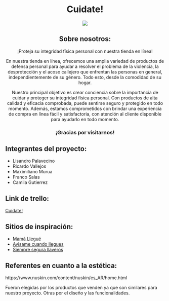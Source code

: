 <h1 align='center'>Cuidate!</h1>
<p align='center'><img src="https://i.postimg.cc/d1CRCvRj/logo.png"></p>

<h2 align='center'>Sobre nosotros:</h2>
<div align='center'>
  ¡Proteja su integridad física personal con nuestra tienda en línea!

En nuestra tienda en línea, ofrecemos una amplia variedad de productos de defensa personal para ayudar a resolver el problema de la violencia, la desprotección y el acoso callejero que enfrentan las personas en general, independientemente de su género. Todo esto, desde la comodidad de su hogar.

Nuestro principal objetivo es crear conciencia sobre la importancia de cuidar y proteger su integridad física personal. Con productos de alta calidad y eficacia comprobada, puede sentirse seguro y protegido en todo momento. Además, estamos comprometidos con brindar una experiencia de compra en línea fácil y satisfactoria, con atención al cliente disponible para ayudarlo en todo momento.
  </div>
  <h3 align='center'> ¡Gracias por visitarnos! </h3>
  <div>
<h2>Integrantes del proyecto:</h2><div>
  <ul>
    <li>Lisandro Palavecino</li>
    <li>Ricardo Vallejos</li>
    <li>Maximiliano Murua</li>
    <li>Franco Salas</li>
    <li>Camila Gutierrez</li>
    </ul>
    </div>

<h2>Link de trello:</h2>
<p><a href="https://trello.com/b/tPagskz9/sprint-pi-c19">Cuídate!</a></p>


<h2>Sitios de inspiración:</h2>
<ul>
  <li><a href="https://mamallegue.com.ar/">Mamá Llegué</a></li>
  <li><a href="https://www.avisamecuandollegues.com.ar/">Avisame cuando llegues</a></li>
  <li><a href="https://www.instagram.com/siempreseguraar/?hl=es">Siempre segura llaveros</a></li>
</ul>
      
<h2>Referentes en cuanto a la estética:</h2>
https://www.nuskin.com/content/nuskin/es_AR/home.html

Fueron elegidas por los productos que venden ya que son similares para nuestro proyecto. Otras por el diseño y las funcionalidades.
